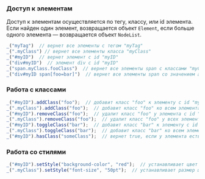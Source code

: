 ### Доступ к элементам

Доступ к элементам осуществляется по тегу, классу, или id элемента. Если найден один элемент, возвращается объект `Element`, если больше одного элемента — возвращается объект `NodeList`.

```JavaScript
_("myTag")  // вернет все элементы с тегом "myTag"
_(".myClass") // вернет все элементы класса "myClass"
_("#myID")  // вернет элемент с id "myID"
_("div#myID")  // элемент div с id "myID"
_("span.myClass.fooClass")  // вернет все элементы span с классами "myClass" и "fooClass"
_("div#myID span[foo=bar]")  // вернет все элементы span со значением атрибута foo равным bar внутри элемента с id "myID"
```

### Работа с классами

```JavaScript
_("#myID").addClass("foo");  // добавит класс "foo" к элементу с id "myID"
_(".myClass").addClass("foo");  // добавит класс "foo" ко всем элементам класса "myClass"
_("#myID").removeClass("foo");  // удалит класс "foo" у элемента с id "myID"
_(".myClass").removeClass("foo");  // удалит класс "foo" у всех элементов класса "myClass"
_("#myID").toggleClass("bar");  // добавит класс "bar" к элементу с id "myID", если его не было; удалит, если был
_(".myClass").toggleClass("bar");  // добавит класс "bar" ко всем элементам класса "myClass", у которых его нет; удалит у всех элементов, у которых он был
_("#myID").hasClass("someClass");  // вернет true, если у элемента есть класс "someClass" и false, если нет такоо класса
```

### Работа со стилями

```JavaScript
_("#myID").setStyle("background-color", "red");  // устанавливает цвет фона для элемента с id "myID"
_(".myClass").setStyle("font-size", "50pt");  // устанавливает размер шрифта для всех элементов класса
```